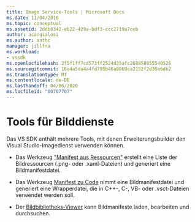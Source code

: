 ```yaml
---
title: Image Service-Tools | Microsoft Docs
ms.date: 11/04/2016
ms.topic: conceptual
ms.assetid: 2ddb0342-eb22-429a-bdf3-ccc2719a7ceb
author: acangialosi
ms.author: anthc
manager: jillfra
ms.workload:
- vssdk
ms.openlocfilehash: 2f5f1ff7cd573ff2524d35afc268858855540526
ms.sourcegitcommit: 16a4a5da4a4fd795b46a0869ca2152f2d36e6db2
ms.translationtype: MT
ms.contentlocale: de-DE
ms.lasthandoff: 04/06/2020
ms.locfileid: "80707707"
---
```

# <a name="image-service-tools"></a>Tools für Bilddienste
Das VS SDK enthält mehrere Tools, mit denen Erweiterungsbuilder den Visual Studio-Imagedienst verwenden können.

- Das Werkzeug ["Manifest aus Ressourcen"](../../extensibility/internals/manifest-from-resources.md) erstellt eine Liste der Bildressourcen (.png- oder .xaml-Dateien) und generiert eine Bildmanifestdatei.

- Das Werkzeug [Manifest zu Code](../../extensibility/internals/manifest-to-code.md) nimmt eine Bildmanifestdatei und generiert eine Wrapperdatei, die in C++-, C-, VB- oder .vsct-Dateien verwendet werden soll.

- Der [Bildbibliotheks-Viewer](../../extensibility/internals/image-library-viewer.md) kann Bildmanifeste laden, bearbeiten und durchsuchen.
